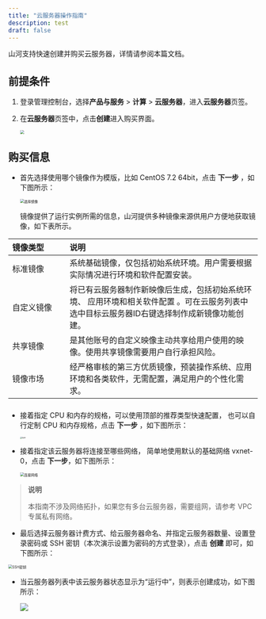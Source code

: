 ```yaml
---
title: "云服务器操作指南"
description: test
draft: false
---
```


山河支持快速创建并购买云服务器，详情请参阅本篇文档。

## 前提条件

1. 登录管理控制台，选择**产品与服务** > **计算** > **云服务器**，进入**云服务器**页签。

2. 在**云服务器**页签中，点击**创建**进入购买界面。

   <img src="../_images/vm_1.png" style="zoom:50%;" />

## 购买信息

* 首先选择使用哪个镜像作为模版，比如 CentOS 7.2 64bit，点击 **下一步** ，如下图所示：  

  <img src="../../_images/create_instance__1.png" alt="选择镜像" style="zoom:50%;" />  

  镜像提供了运行实例所需的信息，山河提供多种镜像来源供用户方便地获取镜像，如下表所示。

| <span style="display:inline-block;width:100px">镜像类型</span> | 说明                                                         |
| :----------------------------------------------------------- | :----------------------------------------------------------- |
| 标准镜像                                                     | 系统基础镜像，仅包括初始系统环境。用户需要根据实际情况进行环境和软件配置安装。 |
| 自定义镜像                                                   | 将已有云服务器制作新映像后生成，包括初始系统环境、 应用环境和相关软件配置 。可在云服务列表中选中目标云服务器ID右键选择制作成新镜像功能创建。 |
| 共享镜像                                                     | 是其他账号的自定义映像主动共享给用户使用的映像。使用共享镜像需要用户自行承担风险。 |
| 镜像市场                                                     | 经严格审核的第三方优质镜像，预装操作系统、应用环境和各类软件，无需配置，满足用户的个性化需求。 |

### 

* 接着指定 CPU 和内存的规格，可以使用顶部的推荐类型快速配置， 也可以自行定制 CPU 和内存规格，点击 **下一步** ，如下图所示：  

  <img src="../../quickstart/_images/type.png" alt="type" style="zoom: 25%;" />  

* 接着指定该云服务器将连接至哪些网络， 简单地使用默认的基础网络 vxnet-0，点击 **下一步**，如下图所示：

  <img src="../../_images/create_instance__3.png" alt="连接网络" style="zoom:50%;" />

> **说明**
>
> 本指南不涉及网络拓扑，如果您有多台云服务器，需要组网，请参考 VPC 专属私有网络。

*   最后选择云服务器计费方式、给云服务器命名、并指定云服务器数量、设置登录密码或 SSH 密钥（本次演示设置为密码的方式登录），点击 **创建** 即可，如下图所示：

<img src="../../_images/create_instance__4.png" alt="SSH密钥" style="zoom:50%;" />    

* 当云服务器列表中该云服务器状态显示为“运行中”，则表示创建成功，如下图所示：

  ![](../../_images/create_instance_5.png)

